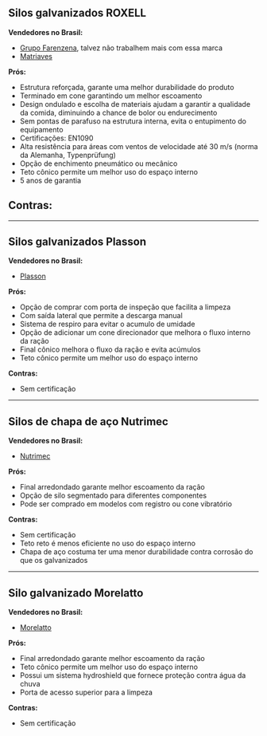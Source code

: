 ## Silos galvanizados ROXELL

**Vendedores no Brasil:**
- [Grupo Farenzena](https://farenzena.com.br/home), talvez não trabalhem mais com essa marca
- [Matriaves](https://matriaves.com.br/)

**Prós:**
- Estrutura reforçada, garante uma melhor durabilidade do produto
- Terminado em cone garantindo um melhor escoamento
- Design ondulado e escolha de materiais ajudam a garantir a qualidade da comida, diminuindo a chance de bolor ou endurecimento
- Sem pontas de parafuso na estrutura interna, evita o entupimento do equipamento
- Certificações: EN1090
- Alta resistência para áreas com ventos de velocidade até 30 m/s (norma da Alemanha, Typenprüfung)
- Opção de enchimento pneumático ou mecânico
- Teto cônico permite um melhor uso do espaço interno
- 5 anos de garantia

**Contras:**
- 

---

## Silos galvanizados Plasson

**Vendedores no Brasil:**
- [Plasson](https://www.plasson.com.br/livestock/site/products/chicken/product/9)

**Prós:**
- Opção de comprar com porta de inspeção que facilita a limpeza
- Com saída lateral que permite a descarga manual
- Sistema de respiro para evitar o acumulo de umidade
- Opção de adicionar um cone direcionador que melhora o fluxo interno da ração
- Final cônico melhora o fluxo da ração e evita acúmulos
- Teto cônico permite um melhor uso do espaço interno

**Contras:**
- Sem certificação

---

## Silos de chapa de aço Nutrimec

**Vendedores no Brasil:**
- [Nutrimec](https://nutrimec.ind.br/silos-para-racao)

**Prós:**
- Final arredondado garante melhor escoamento da ração
- Opção de silo segmentado para diferentes componentes
- Pode ser comprado em modelos com registro ou cone vibratório

**Contras:**
- Sem certificação
- Teto reto é menos eficiente no uso do espaço interno
- Chapa de aço costuma ter uma menor durabilidade contra corrosão do que os galvanizados

---

## Silo galvanizado Morelatto

**Vendedores no Brasil:**
- [Morelatto](https://morelatto.com.br/produtos/sistema-de-armazenamento-de-racao/)

**Prós:**
- Final arredondado garante melhor escoamento da ração
- Teto cônico permite um melhor uso do espaço interno
- Possui um sistema hydroshield que fornece proteção contra água da chuva
- Porta de acesso superior para a limpeza

**Contras:**
- Sem certificação
